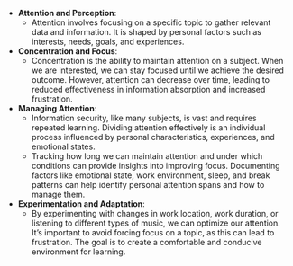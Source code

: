 - **Attention and Perception**:
    - Attention involves focusing on a specific topic to gather relevant data and information. It is shaped by personal factors such as interests, needs, goals, and experiences.
- **Concentration and Focus**:
    - Concentration is the ability to maintain attention on a subject. When we are interested, we can stay focused until we achieve the desired outcome. However, attention can decrease over time, leading to reduced effectiveness in information absorption and increased frustration.
- **Managing Attention**:
    - Information security, like many subjects, is vast and requires repeated learning. Dividing attention effectively is an individual process influenced by personal characteristics, experiences, and emotional states.
    - Tracking how long we can maintain attention and under which conditions can provide insights into improving focus. Documenting factors like emotional state, work environment, sleep, and break patterns can help identify personal attention spans and how to manage them.
- **Experimentation and Adaptation**:
    - By experimenting with changes in work location, work duration, or listening to different types of music, we can optimize our attention. It’s important to avoid forcing focus on a topic, as this can lead to frustration. The goal is to create a comfortable and conducive environment for learning.